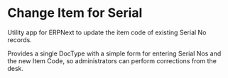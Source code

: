 # Change Item for Serial

Utility app for ERPNext to update the item code of existing Serial No records.

Provides a single DocType with a simple form for entering Serial Nos and the
new Item Code, so administrators can perform corrections from the desk.
